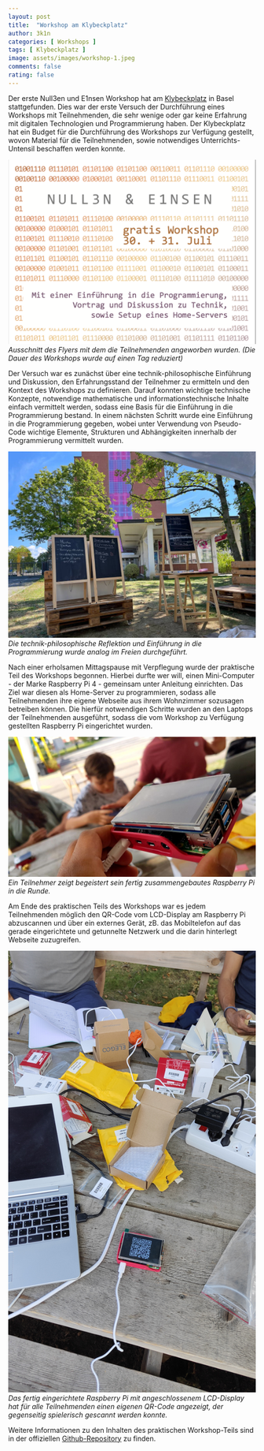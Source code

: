 ```yaml
---
layout: post
title:  "Workshop am Klybeckplatz"
author: 3k1n
categories: [ Workshops ]
tags: [ Klybeckplatz ]
image: assets/images/workshop-1.jpeg
comments: false
rating: false
---
```


Der erste <span class="branding">Null3en und E1nsen</span> Workshop hat am <a target="_blank" href="https://www.klybeckplus.ch/klybeckplatz/projekteingaben.html">Klybeckplatz</a> in Basel stattgefunden. Dies war der erste Versuch der Durchführung eines Workshops mit Teilnehmenden, die sehr wenige oder gar keine Erfahrung mit digitalen Technologien und Programmierung haben. Der Klybeckplatz hat ein Budget für die Durchführung des Workshops zur Verfügung gestellt, wovon Material für die Teilnehmenden, sowie notwendiges Unterrichts-Untensil beschaffen werden konnte. 

![image-0](/assets/images/workshop-1/image-0.png)
*Ausschnitt des Flyers mit dem die Teilnehmenden angeworben wurden. (Die Dauer des Workshops wurde auf einen Tag reduziert)*

Der Versuch war es zunächst über eine technik-philosophische Einführung und Diskussion, den Erfahrungsstand der Teilnehmer zu ermitteln und den Kontext des Workshops zu definieren. Darauf konnten wichtige technische Konzepte, notwendige mathematische und informationstechnische Inhalte einfach vermittelt werden, sodass eine Basis für die Einführung in die Programmierung bestand. In einem nächsten Schritt wurde eine Einführung in die Programmierung gegeben, wobei unter Verwendung von Pseudo-Code wichtige Elemente, Strukturen und Abhängigkeiten innerhalb der Programmierung vermittelt wurden.

![image-1](/assets/images/workshop-1/image-1.jpeg)
*Die technik-philosophische Reflektion und Einführung in die Programmierung wurde analog im Freien durchgeführt.*

Nach einer erholsamen Mittagspause mit Verpflegung wurde der praktische Teil des Workshops begonnen. Hierbei durfte wer will, einen Mini-Computer - der Marke Raspberry Pi 4 -  gemeinsam unter Anleitung einrichten. Das Ziel war diesen als Home-Server zu programmieren, sodass alle Teilnehmenden ihre eigene Webseite aus ihrem Wohnzimmer sozusagen betreiben können. Die hierfür notwendigen Schritte wurden an den Laptops der Teilnehmenden ausgeführt, sodass die vom Workshop zu Verfügung gestellten Raspberry Pi eingerichtet wurden.

![image-2](/assets/images/workshop-1/image-2.jpeg)
*Ein Teilnehmer zeigt begeistert sein fertig zusammengebautes Raspberry Pi in die Runde.*

Am Ende des praktischen Teils des Workshops war es jedem Teilnehmenden möglich den QR-Code vom LCD-Display am Raspberry Pi abzuscannen und über ein externes Gerät, zB. das Mobiltelefon auf das gerade eingerichtete und getunnelte Netzwerk und die darin hinterlegt Webseite zuzugreifen.

![image-3](/assets/images/workshop-1/image-3.jpg)
*Das fertig eingerichtete Raspberry Pi mit angeschlossenem LCD-Display hat für alle Teilnehmenden einen eigenen QR-Code angezeigt, der gegenseitig spielerisch gescannt werden konnte.*

Weitere Informationen zu den Inhalten des praktischen Workshop-Teils sind in der offiziellen [Github-Repository](https://github.com/nullen-einsen/zerone) zu finden.